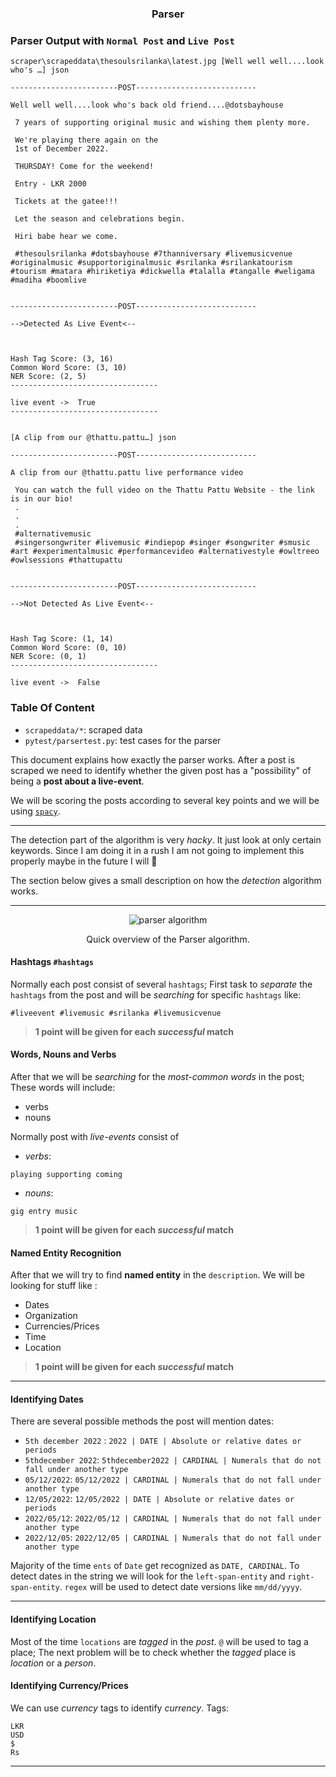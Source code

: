 <h3 align="center">Parser</h3>

### Parser Output with `Normal Post` and `Live Post`

```
scraper\scrapeddata\thesoulsrilanka\latest.jpg [Well well well....look who's …] json

------------------------POST---------------------------

Well well well....look who's back old friend....@dotsbayhouse

 7 years of supporting original music and wishing them plenty more.

 We're playing there again on the
 1st of December 2022.

 THURSDAY! Come for the weekend!

 Entry - LKR 2000

 Tickets at the gatee!!!

 Let the season and celebrations begin.

 Hiri babe hear we come.

 #thesoulsrilanka #dotsbayhouse #7thanniversary #livemusicvenue #originalmusic #supportoriginalmusic #srilanka #srilankatourism #tourism #matara #hiriketiya #dickwella #talalla #tangalle #weligama #madiha #boomlive


------------------------POST---------------------------

-->Detected As Live Event<--



Hash Tag Score: (3, 16)
Common Word Score: (3, 10)
NER Score: (2, 5)
---------------------------------

live event ->  True
---------------------------------


[A clip from our @thattu.pattu…] json

------------------------POST---------------------------

A clip from our @thattu.pattu live performance video

 You can watch the full video on the Thattu Pattu Website - the link is in our bio!
 .
 .
 .
 #alternativemusic
 #singersongwriter #livemusic #indiepop #singer #songwriter #smusic #art #experimentalmusic #performancevideo #alternativestyle #owltreeo #owlsessions #thattupattu


------------------------POST---------------------------

-->Not Detected As Live Event<--



Hash Tag Score: (1, 14)
Common Word Score: (0, 10)
NER Score: (0, 1)
---------------------------------

live event ->  False
```


### Table Of Content

- `scrapeddata/*`: scraped data
- `pytest/parsertest.py`: test cases for the parser

This document explains how exactly the parser works. After a post is scraped we need to identify whether the given post has a "possibility" of being a **post about a live-event**. 

We will be scoring the posts according to several key points and we will be using [`spacy`](https://spacy.io/). 

---

The detection part of the algorithm is very *hacky*. It just look at only certain keywords. Since I am doing it in a rush I am not going to implement this properly maybe in the future I will :pray:

The section below gives a small description on how the *detection* algorithm works.

---

<p style="text-align: center" align="center">
  <img src="https://github.com/opensrilanka/livesl/blob/main/scraper/.images/parserflow.png" alt="parser algorithm">
  <p align="center">
	Quick overview of the Parser algorithm.
  </p>
</p>

#### Hashtags `#hashtags`

Normally each post consist of several `hashtags`; First task to *separate* the `hashtags` from the post and will be *searching* for specific `hashtags` like:

```
#liveevent #livemusic #srilanka #livemusicvenue
```

> **1 point will be given for each *successful* match**

#### Words, Nouns and Verbs

After that we will be *searching* for the *most-common words* in the post; These words will include:
- verbs
- nouns

Normally post with *live-events* consist of 

- *verbs*: 
```
playing supporting coming
```

- *nouns*:
```
gig entry music
```

> **1 point will be given for each *successful* match**

#### Named Entity Recognition

After that we will try to find **named entity** in the `description`. We will be looking for stuff like :

- Dates
- Organization
- Currencies/Prices
- Time
- Location

> **1 point will be given for each *successful* match**

---

#### Identifying Dates

There are several possible methods the post will mention dates:

- `5th december 2022` : `2022 | DATE | Absolute or relative dates or periods`
- `5thdecember 2022`: `5thdecember2022 | CARDINAL | Numerals that do not fall under another type`
- `05/12/2022`: `05/12/2022 | CARDINAL | Numerals that do not fall under another type`
- `12/05/2022`: `12/05/2022 | DATE | Absolute or relative dates or periods`
- `2022/05/12`: `2022/05/12 | CARDINAL | Numerals that do not fall under another type`
- `2022/12/05`: `2022/12/05 | CARDINAL | Numerals that do not fall under another type`

Majority of the time `ents` of `Date` get recognized as `DATE, CARDINAL`. To detect dates in the string we will look for the `left-span-entity` and `right-span-entity`. `regex` will be used to detect date versions like `mm/dd/yyyy`. 

---

#### Identifying Location

Most of the time `locations` are *tagged* in the *post*. `@` will be used to tag a place; The next problem will be to check whether the *tagged* place is *location* or a *person*. 


#### Identifying Currency/Prices

We can use *currency* tags to identify *currency*. Tags:

```
LKR
USD
$
Rs
```
---